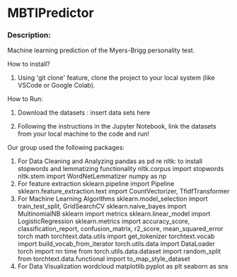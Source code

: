 # MBTIPredictor
### Description: 
Machine learning prediction of the Myers-Brigg personality test.

How to install?
1) Using 'git clone' feature, clone the project to your local system (like VSCode or Google Colab). 

How to Run: 
1) Download the datasets : 
insert data sets here

2) Following the instructions in the Jupyter Notebook, link the datasets from your local machine to the code and run!


Our group used the following packages:
1. For Data Cleaning and Analyzing
    pandas as pd
    re
    nltk: to install stopwords and lemmatizing functionality
    nltk.corpus import stopwords
    nltk.stem import WordNetLemmatizer
    numpy as np
2. For feature extraction
    sklearn.pipeline import Pipeline
    sklearn.feature_extraction.text import CountVectorizer, TfidfTransformer
3. For Machine Learning Algorithms
    sklearn.model_selection import train_test_split, GridSearchCV
    sklearn.naive_bayes import MultinomialNB
    sklearn import metrics
    sklearn.linear_model import LogisticRegression
    sklearn.metrics import accuracy_score, classification_report, confusion_matrix, r2_score, mean_squared_error
    torch
    math
    torchtext.data.utils import get_tokenizer
    torchtext.vocab import build_vocab_from_iterator
    torch.utils.data import DataLoader
    torch import nn
    time
    from torch.utils.data.dataset import random_split
    from torchtext.data.functional import to_map_style_dataset
4. For Data Visualization
    wordcloud
    matplotlib.pyplot as plt
    seaborn as sns
